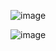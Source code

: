 ![image](https://github.com/user-attachments/assets/715bac52-ed66-4abf-8b9d-ebbf85d83253)

![image](https://github.com/user-attachments/assets/6f97ef2e-ddda-4886-a075-b3a139702fda)

